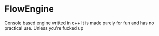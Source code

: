 # FlowEngine
Console based engine writted in c++
It is made purely for fun and has no practical use. Unless you're fucked up
